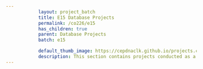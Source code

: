 ```yaml
---
            layout: project_batch
            title: E15 Database Projects
            permalink: /co226/e15
            has_children: true
            parent: Database Projects
            batch: e15

            default_thumb_image: https://cepdnaclk.github.io/projects.ce.pdn.ac.lk/data/categories/co226/thumbnail.jpg
            description: This section contains projects conducted as a partial requirement to complete the course CO226 - Database Systems. Usually, these projects are conducted by groups of 3 students. The course focuses on database systems and students are required to develop a database management system for the project
---
```

